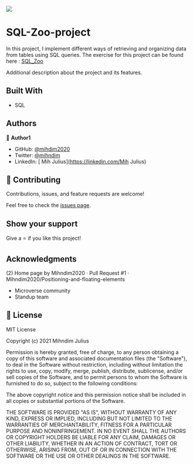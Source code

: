![](https://img.shields.io/badge/Microverse-blueviolet)
# SQL-Zoo-project
In this project, I implement different ways of retrieving and organizing data from tables using SQL queries. The exercise for this project can be found here : [SQL_Zoo](https://sqlzoo.net/wiki/SQL_Tutorial)

Additional description about the project and its features.

## Built With

- SQL


## Authors

👤 **Author1**

- GitHub: [@mihdim2020](https://github.com/@mihdim2020)
- Twitter: [ @mihndim](https://twitter.com/@mihndim)
- LinkedIn: [ Mih Julius](https://linkedin.com/Mih Julius)


## 🤝 Contributing

Contributions, issues, and feature requests are welcome!

Feel free to check the [issues page](issues/).

## Show your support

Give a ⭐️ if you like this project!

## Acknowledgments
(2) Home page by Mihndim2020 · Pull Request #1 · Mihndim2020/Positioning-and-floating-elements
- Microverse community
- Standup team

## 📝 License

MIT License

Copyright (c) 2021 Mihndim Julius

Permission is hereby granted, free of charge, to any person obtaining a copy
of this software and associated documentation files (the "Software"), to deal
in the Software without restriction, including without limitation the rights
to use, copy, modify, merge, publish, distribute, sublicense, and/or sell
copies of the Software, and to permit persons to whom the Software is
furnished to do so, subject to the following conditions:

The above copyright notice and this permission notice shall be included in all
copies or substantial portions of the Software.

THE SOFTWARE IS PROVIDED "AS IS", WITHOUT WARRANTY OF ANY KIND, EXPRESS OR
IMPLIED, INCLUDING BUT NOT LIMITED TO THE WARRANTIES OF MERCHANTABILITY,
FITNESS FOR A PARTICULAR PURPOSE AND NONINFRINGEMENT. IN NO EVENT SHALL THE
AUTHORS OR COPYRIGHT HOLDERS BE LIABLE FOR ANY CLAIM, DAMAGES OR OTHER
LIABILITY, WHETHER IN AN ACTION OF CONTRACT, TORT OR OTHERWISE, ARISING FROM,
OUT OF OR IN CONNECTION WITH THE SOFTWARE OR THE USE OR OTHER DEALINGS IN THE
SOFTWARE.
